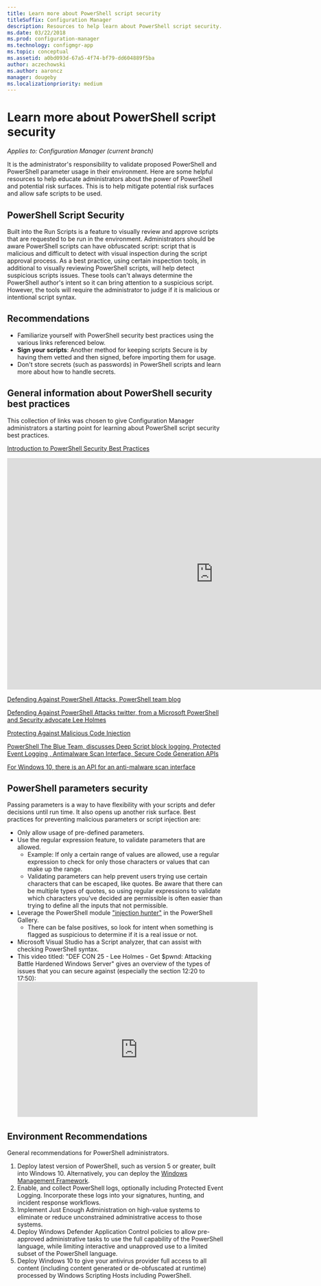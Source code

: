```yaml
---
title: Learn more about PowerShell script security
titleSuffix: Configuration Manager
description: Resources to help learn about PowerShell script security.
ms.date: 03/22/2018
ms.prod: configuration-manager
ms.technology: configmgr-app
ms.topic: conceptual
ms.assetid: a0bd093d-67a5-4f74-bf79-dd604889f5ba
author: aczechowski
ms.author: aaroncz
manager: dougeby
ms.localizationpriority: medium
---
```


# Learn more about PowerShell script security

*Applies to: Configuration Manager (current branch)*

It is the administrator's responsibility to validate proposed PowerShell and PowerShell parameter usage in their environment. Here are some helpful resources to help educate administrators about the power of PowerShell and potential risk surfaces. This is to help mitigate potential risk surfaces and allow safe scripts to be used.

## PowerShell Script Security
Built into the Run Scripts is a feature to visually review and approve scripts that are requested to be run in the environment. Administrators should be aware PowerShell scripts can have obfuscated script: script that is malicious and difficult to detect with visual inspection during the script approval process. As a best practice, using certain inspection tools, in additional to visually reviewing PowerShell scripts, will help detect suspicious scripts issues. These tools can't always determine the PowerShell author's intent so it can bring attention to a suspicious script. However, the tools will require the administrator to judge if it is malicious or intentional script syntax.

## Recommendations
- Familiarize yourself with PowerShell security best practices using the various links referenced below.
- **Sign your scripts**: Another method for keeping scripts Secure is by having them vetted and then signed, before importing them for usage.
- Don't store secrets (such as passwords) in PowerShell scripts and learn more about how to handle secrets.


## General information about PowerShell security best practices

This collection of links was chosen to give Configuration Manager administrators a starting point for learning about PowerShell script security best practices.  

[Introduction to PowerShell Security Best Practices](https://blogs.msdn.microsoft.com/powershell/2013/12/16/powershell-security-best-practices/ )


<iframe src="https://channel9.msdn.com/Events/Blue-Hat-Security-Briefings/BlueHat-Security-Briefings-Fall-2013-Sessions/PowerShell-Best-Practices/player" width="960" height="540" allowFullScreen frameBorder="0"></iframe>

[Defending Against PowerShell Attacks, PowerShell team blog](https://blogs.msdn.microsoft.com/powershell/2017/10/23/defending-against-powershell-attacks/)

[Defending Against PowerShell Attacks twitter, from a Microsoft PowerShell and Security advocate Lee Holmes](https://twitter.com/Lee_Holmes/status/922462821081694208)

[Protecting Against Malicious Code Injection](https://blogs.msdn.microsoft.com/powershell/2006/11/22/protecting-against-malicious-code-injection/)

[PowerShell The Blue Team, discusses Deep Script block logging, Protected Event Logging , Antimalware Scan Interface, Secure Code Generation APIs](https://blogs.msdn.microsoft.com/powershell/2015/06/09/powershell-the-blue-team/)

[For Windows 10, there is an API for an anti-malware scan interface](https://cloudblogs.microsoft.com/microsoftsecure/2015/06/09/windows-10-to-offer-application-developers-new-malware-defenses/?source=mmpc)

## PowerShell parameters security
Passing parameters is a way to have flexibility with your scripts and defer decisions until run time. It also opens up another risk surface. 
Best practices for preventing malicious parameters or script injection are:

- Only allow usage of pre-defined parameters.
- Use the regular expression feature, to validate parameters that are allowed.
    - Example: If only a certain range of values are allowed, use a regular expression to check for only those characters or values that can make up the range.
    - Validating parameters can help prevent users trying use certain characters that can be escaped, like quotes. Be aware that there can be multiple types of quotes, so using regular expressions to validate which characters you've decided are permissible is often easier than trying to define all the inputs that not permissible.
- Leverage the PowerShell module ["injection hunter"](https://www.powershellgallery.com/packages/InjectionHunter/1.0.0) in the PowerShell Gallery.
    - There can be false positives, so look for intent when something is flagged as suspicious to determine if it is a real issue or not. 
- Microsoft Visual Studio has a Script analyzer, that can assist with checking PowerShell syntax.
- This video titled: "DEF CON 25 - Lee Holmes - Get $pwnd: Attacking Battle Hardened Windows Server" gives an overview of the types of issues that you can secure against (especially the section 12:20 to 17:50):
      <iframe width="560" height="315" src="https://www.youtube.com/embed/ahxMOAAani8" frameborder="0" allow="autoplay; encrypted-media" allowfullscreen></iframe>

## Environment Recommendations
General recommendations for PowerShell administrators.
1. Deploy latest version of PowerShell, such as version 5 or greater, built into Windows 10. Alternatively, you can deploy the [Windows Management Framework](https://www.microsoft.com/download/details.aspx?id=54616). 
2. Enable, and collect PowerShell logs, optionally including Protected Event Logging. Incorporate these logs into your signatures, hunting, and incident response workflows.
3. Implement Just Enough Administration on high-value systems to eliminate or reduce unconstrained administrative access to those systems.
4. Deploy Windows Defender Application Control policies to allow pre-approved administrative tasks to use the full capability of the PowerShell language, while limiting interactive and unapproved use to a limited subset of the PowerShell language.
5. Deploy Windows 10 to give your antivirus provider full access to all content (including content generated or de-obfuscated at runtime) processed by Windows Scripting Hosts including PowerShell.
